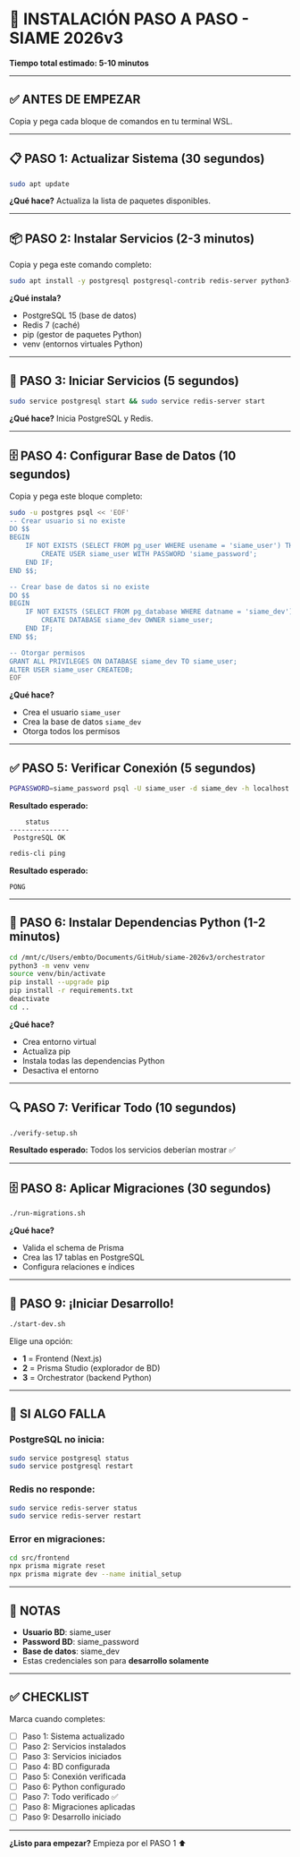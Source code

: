 # 🚀 INSTALACIÓN PASO A PASO - SIAME 2026v3

**Tiempo total estimado: 5-10 minutos**

---

## ✅ ANTES DE EMPEZAR

Copia y pega cada bloque de comandos en tu terminal WSL.

---

## 📋 PASO 1: Actualizar Sistema (30 segundos)

```bash
sudo apt update
```

**¿Qué hace?** Actualiza la lista de paquetes disponibles.

---

## 📦 PASO 2: Instalar Servicios (2-3 minutos)

Copia y pega este comando completo:

```bash
sudo apt install -y postgresql postgresql-contrib redis-server python3-pip python3-venv
```

**¿Qué instala?**
- PostgreSQL 15 (base de datos)
- Redis 7 (caché)
- pip (gestor de paquetes Python)
- venv (entornos virtuales Python)

---

## 🚀 PASO 3: Iniciar Servicios (5 segundos)

```bash
sudo service postgresql start && sudo service redis-server start
```

**¿Qué hace?** Inicia PostgreSQL y Redis.

---

## 🗄️ PASO 4: Configurar Base de Datos (10 segundos)

Copia y pega este bloque completo:

```bash
sudo -u postgres psql << 'EOF'
-- Crear usuario si no existe
DO $$
BEGIN
    IF NOT EXISTS (SELECT FROM pg_user WHERE usename = 'siame_user') THEN
        CREATE USER siame_user WITH PASSWORD 'siame_password';
    END IF;
END $$;

-- Crear base de datos si no existe
DO $$
BEGIN
    IF NOT EXISTS (SELECT FROM pg_database WHERE datname = 'siame_dev') THEN
        CREATE DATABASE siame_dev OWNER siame_user;
    END IF;
END $$;

-- Otorgar permisos
GRANT ALL PRIVILEGES ON DATABASE siame_dev TO siame_user;
ALTER USER siame_user CREATEDB;
EOF
```

**¿Qué hace?**
- Crea el usuario `siame_user`
- Crea la base de datos `siame_dev`
- Otorga todos los permisos

---

## ✅ PASO 5: Verificar Conexión (5 segundos)

```bash
PGPASSWORD=siame_password psql -U siame_user -d siame_dev -h localhost -c "SELECT 'PostgreSQL OK' as status;"
```

**Resultado esperado:**
```
    status
---------------
 PostgreSQL OK
```

```bash
redis-cli ping
```

**Resultado esperado:**
```
PONG
```

---

## 🐍 PASO 6: Instalar Dependencias Python (1-2 minutos)

```bash
cd /mnt/c/Users/embto/Documents/GitHub/siame-2026v3/orchestrator
python3 -m venv venv
source venv/bin/activate
pip install --upgrade pip
pip install -r requirements.txt
deactivate
cd ..
```

**¿Qué hace?**
- Crea entorno virtual
- Actualiza pip
- Instala todas las dependencias Python
- Desactiva el entorno

---

## 🔍 PASO 7: Verificar Todo (10 segundos)

```bash
./verify-setup.sh
```

**Resultado esperado:**
Todos los servicios deberían mostrar ✅

---

## 🗄️ PASO 8: Aplicar Migraciones (30 segundos)

```bash
./run-migrations.sh
```

**¿Qué hace?**
- Valida el schema de Prisma
- Crea las 17 tablas en PostgreSQL
- Configura relaciones e índices

---

## 🎉 PASO 9: ¡Iniciar Desarrollo!

```bash
./start-dev.sh
```

Elige una opción:
- **1** = Frontend (Next.js)
- **2** = Prisma Studio (explorador de BD)
- **3** = Orchestrator (backend Python)

---

## 🚨 SI ALGO FALLA

### PostgreSQL no inicia:
```bash
sudo service postgresql status
sudo service postgresql restart
```

### Redis no responde:
```bash
sudo service redis-server status
sudo service redis-server restart
```

### Error en migraciones:
```bash
cd src/frontend
npx prisma migrate reset
npx prisma migrate dev --name initial_setup
```

---

## 📝 NOTAS

- **Usuario BD**: siame_user
- **Password BD**: siame_password
- **Base de datos**: siame_dev
- Estas credenciales son para **desarrollo solamente**

---

## ✅ CHECKLIST

Marca cuando completes:

- [ ] Paso 1: Sistema actualizado
- [ ] Paso 2: Servicios instalados
- [ ] Paso 3: Servicios iniciados
- [ ] Paso 4: BD configurada
- [ ] Paso 5: Conexión verificada
- [ ] Paso 6: Python configurado
- [ ] Paso 7: Todo verificado ✅
- [ ] Paso 8: Migraciones aplicadas
- [ ] Paso 9: Desarrollo iniciado

---

**¿Listo para empezar?** Empieza por el PASO 1 ⬆️
